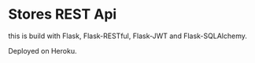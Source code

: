 # Stores REST Api

this is build with Flask, Flask-RESTful, Flask-JWT and Flask-SQLAlchemy.

Deployed on Heroku.

